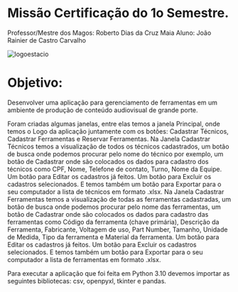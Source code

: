 # Missão Certificação do 1o Semestre.
Professor/Mestre dos Magos: Roberto Dias da Cruz Maia
Aluno: João Rainier de Castro Carvalho

![logoestacio](https://user-images.githubusercontent.com/118614112/203663417-c415e3eb-2636-4d2d-b6c5-d9b2de890420.png)

# Objetivo:
Desenvolver uma aplicação para gerenciamento de ferramentas em um ambiente de produção de conteúdo audiovisual de grande porte.

Foram criadas algumas janelas, entre elas temos a janela Principal, onde temos o Logo da aplicação juntamente com os botões: Cadastrar Técnicos, Cadastrar Ferramentas e Reservar Ferramentas. 
Na Janela Cadastrar Técnicos temos a visualização de todos os técnicos cadastrados, um botão de busca onde podemos procurar pelo nome do técnico por exemplo, um botão de Cadastrar onde são colocados os dados para cadastro dos técnicos como CPF, Nome, Telefone de contato, Turno, Nome da Equipe. Um botão para Editar os cadastros já feitos. Um botão para Excluir os cadastros selecionados. E temos também um botão para Exportar para o seu computador a lista de técnicos em formato .xlsx.
Na Janela Cadastrar Ferramentas temos a visualização de todas as ferramentas cadastradas, um botão de busca onde podemos procurar pelo nome das ferramentas, um botão de Cadastrar onde são colocados os dados para cadastro das ferramentas como Código da ferramenta (chave primária), Descrição da Ferramenta, Fabricante, Voltagem de uso, Part Number, Tamanho, Unidade de Medida, Tipo da ferramenta e  Material da ferramenta. Um botão para Editar os cadastros já feitos. Um botão para Excluir os cadastros selecionados. E temos também um botão para Exportar para o seu computador a lista de ferramentas em formato .xlsx.

Para executar a aplicação que foi feita em Python 3.10 devemos importar as seguintes bibliotecas: csv, openpyxl, tkinter e pandas.
